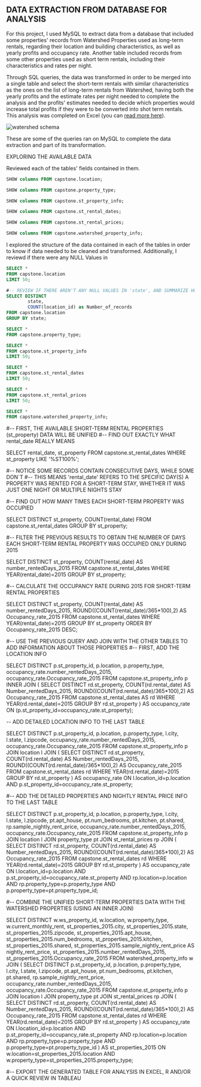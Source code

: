 ## DATA EXTRACTION FROM DATABASE FOR ANALYSIS 

For this project, I used MySQL to extract data from a database that included some properties' records from Watershed Properties used as long\-term rentals, regarding their location and building characteristics, as well as yearly profits and occupancy rate. Another table included records from some other properties used as short term rentals, including their characteristics and rates per night.

Through SQL queries, the data was transformed in order to be merged into a single table and select the short\-term rentals with similar characteristics as the ones on the list of long\-term rentals from Watershed, having both the yearly profits and the estimate rates per night needed to complete the analysis and the profits' estimates needed to decide which properties would increase total profits if they were to be converted into shot term rentals. This analysis was completed on Excel \(you can [read more here](https://www.datascienceportfol.io/lugmenn/projects/0)\).

![watershed schema](WSP_schema.png "Database Schema")

These are some of the queries ran on MySQL to complete the data extraction and part of its transformation.

EXPLORING THE AVAILABLE DATA

Reviewed each of the tables' fields contained in them.

```sql
SHOW columns FROM capstone.location;

SHOW columns FROM capstone.property_type;

SHOW columns FROM capstone.st_property_info;

SHOW columns FROM capstone.st_rental_dates;

SHOW columns FROM capstone.st_rental_prices;

SHOW columns FROM capstone.watershed_property_info;
```


I explored the structure of the data contained in each of the tables in order to know if data needed to be cleaned and transformed. Additionally, I reviewd if there were any NULL Values in


```sql
SELECT * 
FROM capstone.location
LIMIT 50;

#-- REVIEW IF THERE AREN'T ANY NULL VALUES IN 'state', AND SUMMARIZE HOW MANY RECORDS EACH ONE OF THEM HAS
SELECT DISTINCT 
		state,
		COUNT(location_id) as Number_of_records
FROM capstone.location
GROUP BY state;

SELECT * 
FROM capstone.property_type;

SELECT * 
FROM capstone.st_property_info
LIMIT 50;

SELECT * 
FROM capstone.st_rental_dates
LIMIT 50;

SELECT * 
FROM capstone.st_rental_prices
LIMIT 50;

SELECT * 
FROM capstone.watershed_property_info;

```

#-- FIRST, THE AVAILABLE SHORT-TERM RENTAL PROPERTIES (st_property) DATA WILL BE UNIFIED
#-- FIND OUT EXACTLY WHAT rental_date REALLY MEANS

SELECT
	rental_date,
    st_property	
FROM capstone.st_rental_dates
WHERE st_property LIKE '%ST100%';

#-- NOTICE SOME RECORDS CONTAIN CONSECUTIVE DAYS, WHILE SOME DON´T
#-- THIS MEANS 'rental_date' REFERS TO THE SPECIFIC DAY(S) A PROPERTY WAS RENTED FOR A SHORT-TERM STAY, WHETHER IT WAS JUST ONE NIGHT OR MULTIPLE NIGHTS STAY

#-- FIND OUT HOW MANY TIMES EACH SHORT-TERM PROPERTY WAS OCCUPIED

SELECT DISTINCT 
    st_property,
    COUNT(rental_date)
FROM capstone.st_rental_dates
GROUP BY st_property;

#-- FILTER THE PREVIOUS RESULTS TO OBTAIN THE NUMBER OF DAYS EACH SHORT-TERM RENTAL PROPERTY WAS OCCUPIED ONLY DURING 2015

SELECT DISTINCT
    st_property,
    COUNT(rental_date) AS number_rentedDays_2015
FROM capstone.st_rental_dates
WHERE YEAR(rental_date)=2015
GROUP BY st_property;

#-- CALCULATE THE OCCUPANCY RATE DURING 2015 FOR SHORT-TERM RENTAL PROPERTIES

SELECT DISTINCT
    st_property,
    COUNT(rental_date) AS number_rentedDays_2015,
    ROUND((COUNT(rental_date)/365*100),2) AS Occupancy_rate_2015
FROM capstone.st_rental_dates
WHERE YEAR(rental_date)=2015
GROUP BY st_property
ORDER BY Occupancy_rate_2015 DESC;

#-- USE THE PREVIOUS QUERY AND JOIN WITH THE OTHER TABLES TO ADD INFORMATION ABOUT THOSE PROPERTIES
#-- FIRST, ADD THE LOCATION INFO

SELECT DISTINCT
    p.st_property_id,
    p.location,
    p.property_type,
    occupancy_rate.number_rentedDays_2015,
    occupancy_rate.Occupancy_rate_2015
FROM capstone.st_property_info p 
INNER JOIN (
        SELECT DISTINCT
            rd.st_property,
            COUNT(rd.rental_date) AS Number_rentedDays_2015,
            ROUND((COUNT(rd.rental_date)/365*100),2) AS Occupancy_rate_2015
        FROM capstone.st_rental_dates AS rd
        WHERE YEAR(rd.rental_date)=2015
        GROUP BY rd.st_property
        ) AS occupancy_rate 
ON (p.st_property_id=occupancy_rate.st_property);

-- ADD DETAILED LOCATION INFO TO THE LAST TABLE

SELECT DISTINCT
    p.st_property_id,
    p.location,
    p.property_type,
    l.city,
    l.state,
    l.zipcode,
    occupancy_rate.number_rentedDays_2015,
    occupancy_rate.Occupancy_rate_2015
FROM 
    capstone.st_property_info p JOIN location l
    JOIN (
        SELECT DISTINCT
            rd.st_property,
            COUNT(rd.rental_date) AS Number_rentedDays_2015,
            ROUND((COUNT(rd.rental_date)/365*100),2) AS Occupancy_rate_2015
        FROM capstone.st_rental_dates rd
        WHERE YEAR(rd.rental_date)=2015
        GROUP BY rd.st_property
    ) AS occupancy_rate
    ON l.location_id=p.location AND p.st_property_id=occupancy_rate.st_property;

#-- ADD THE DETAILED PROPERTIES AND NIGHTLY RENTAL PRICE INFO TO THE LAST TABLE

SELECT DISTINCT
    p.st_property_id,
    p.location,
    p.property_type,
    l.city,
    l.state,
    l.zipcode,
    pt.apt_house,
    pt.num_bedrooms,
    pt.kitchen,
    pt.shared,
    rp.sample_nightly_rent_price,
    occupancy_rate.number_rentedDays_2015,
    occupancy_rate.Occupancy_rate_2015
FROM 
    capstone.st_property_info p JOIN location l 
    JOIN property_type pt
    JOIN st_rental_prices rp
    JOIN (
        SELECT DISTINCT
            rd.st_property,
            COUNT(rd.rental_date) AS Number_rentedDays_2015,
            ROUND((COUNT(rd.rental_date)/365*100),2) AS Occupancy_rate_2015
        FROM capstone.st_rental_dates rd
        WHERE YEAR(rd.rental_date)=2015
        GROUP BY rd.st_property
    ) AS occupancy_rate
    ON l.location_id=p.location 
        AND p.st_property_id=occupancy_rate.st_property
        AND rp.location=p.location AND rp.property_type=p.property_type
        AND p.property_type=pt.property_type_id;


#-- COMBINE THE UNIFIED SHORT-TERM PROPERTIES DATA WITH THE WATERSHED PROPERTIES (USING AN INNER JOIN)

SELECT DISTINCT
    w.ws_property_id,
    w.location,
    w.property_type,
    w.current_monthly_rent,
    st_properties_2015.city,
    st_properties_2015.state,
    st_properties_2015.zipcode,
    st_properties_2015.apt_house,
    st_properties_2015.num_bedrooms,
    st_properties_2015.kitchen,
    st_properties_2015.shared,
    st_properties_2015.sample_nightly_rent_price AS nightly_rent_price,
    st_properties_2015.number_rentedDays_2015,
    st_properties_2015.Occupancy_rate_2015
FROM watershed_property_info w JOIN (
            SELECT DISTINCT
                p.st_property_id,
                p.location,
                p.property_type,
                l.city,
                l.state,
                l.zipcode,
                pt.apt_house,
                pt.num_bedrooms,
                pt.kitchen,
                pt.shared,
                rp.sample_nightly_rent_price,
                occupancy_rate.number_rentedDays_2015,
                occupancy_rate.Occupancy_rate_2015
            FROM 
                capstone.st_property_info p JOIN location l 
                JOIN property_type pt
                JOIN st_rental_prices rp
                JOIN (
                    SELECT DISTINCT
                        rd.st_property,
                        COUNT(rd.rental_date) AS Number_rentedDays_2015,
                        ROUND((COUNT(rd.rental_date)/365*100),2) AS Occupancy_rate_2015
                    FROM capstone.st_rental_dates rd
                    WHERE YEAR(rd.rental_date)=2015
                    GROUP BY rd.st_property
                ) AS occupancy_rate
                ON l.location_id=p.location 
                    AND p.st_property_id=occupancy_rate.st_property
                    AND rp.location=p.location AND rp.property_type=p.property_type
                    AND p.property_type=pt.property_type_id
    ) AS st_properties_2015
        ON w.location=st_properties_2015.location 
        AND w.property_type=st_properties_2015.property_type;

#-- EXPORT THE GENERATED TABLE FOR ANALYSIS IN EXCEL, R AND/OR A QUICK REVIEW IN TABLEAU
```
